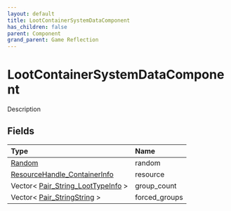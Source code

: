 ```yaml
---
layout: default
title: LootContainerSystemDataComponent
has_children: false
parent: Component
grand_parent: Game Reflection
---
```

# LootContainerSystemDataComponent
Description 

## Fields

| Type | Name |
|:----------|:--------------|
| [Random](/riftbreaker-wiki/docs/game-reflection/components/random/) | random |
| [ResourceHandle_ContainerInfo](/riftbreaker-wiki/docs/game-reflection/components/resource_handle__container_info/) | resource |
| Vector< [Pair_String_LootTypeInfo](/riftbreaker-wiki/docs/game-reflection/classes/pair__string__loot_type_info/) > | group_count |
| Vector< [Pair_StringString](/riftbreaker-wiki/docs/game-reflection/classes/pair__string_string/) > | forced_groups |

